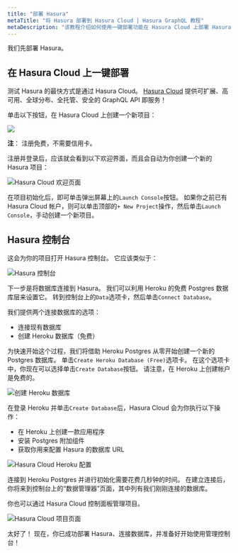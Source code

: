 ```yaml
---
title: "部署 Hasura"
metaTitle: "将 Hasura 部署到 Hasura Cloud | Hasura GraphQL 教程"
metaDescription: "该教程介绍如何使用一键部署功能在 Hasura Cloud 上部署 Hasura GraphQL 引擎并访问 Hasura 控制台"
---
```


我们先部署 Hasura。

## 在 Hasura Cloud 上一键部署

测试 Hasura 的最快方式是通过 Hasura Cloud。 [Hasura Cloud](https://hasura.io/cloud/) 提供可扩展、高可用、全球分布、全托管、安全的 GraphQL API 即服务！

单击以下按钮，在 Hasura Cloud 上创建一个新项目：

<a href="https://cloud.hasura.io/?pg=learn-hasura-backend&plcmt=body&tech=default" target="_blank"><img src="https://graphql-engine-cdn.hasura.io/assets/main-site/deploy-hasura-cloud.png" /></a>

**注**： 注册免费，不需要信用卡。

注册并登录后，应该就会看到以下欢迎界面，而且会自动为你创建一个新的 Hasura 项目：

![Hasura Cloud 欢迎页面](https://graphql-engine-cdn.hasura.io/learn-hasura/assets/graphql-hasura/hasura-cloud-welcome.png)

在项目初始化后，即可单击弹出屏幕上的`Launch Console`按钮。 如果你之前已有 Hasura Cloud 帐户，则可以单击顶部的`+ New Project`操作，然后单击`Launch Console`，手动创建一个新项目。

## Hasura 控制台

这会为你的项目打开 Hasura 控制台。 它应该类似于：

![Hasura 控制台](https://graphql-engine-cdn.hasura.io/learn-hasura/assets/graphql-hasura/hasura-console.png)

下一步是将数据库连接到 Hasura。 我们可以利用 Heroku 的免费 Postgres 数据库层来设置它。 转到控制台上的`Data`选项卡，然后单击`Connect Database`。

我们提供两个连接数据库的选项：

- 连接现有数据库
- 创建 Heroku 数据库（免费）

为快速开始这个过程，我们将借助 Heroku Postgres 从零开始创建一个新的 Postgres 数据库。 单击`Create Heroku Database (Free)`选项卡。 在这个选项卡中，你现在可以选择单击`Create Database`按钮。 请注意，在 Heroku 上创建帐户是免费的。

![创建 Heroku 数据库](https://graphql-engine-cdn.hasura.io/learn-hasura/assets/graphql-hasura/create-heroku-database.png)

在登录 Heroku 并单击`Create Database`后，Hasura Cloud 会为你执行以下操作：

- 在 Heroku 上创建一款应用程序
- 安装 Postgres 附加组件
- 获取你用来配置 Hasura 的数据库 URL

![Hasura Cloud Heroku 配置](https://graphql-engine-cdn.hasura.io/learn-hasura/assets/graphql-hasura/hasura-cloud-heroku-setup.png)

连接到 Heroku Postgres 并进行初始化需要花费几秒钟的时间。 在建立连接后，你将来到控制台上的“数据管理器”页面，其中列有我们刚刚连接的数据库。

你也可以通过 Hasura Cloud 控制面板管理项目。

![Hasura Cloud 项目页面](https://graphql-engine-cdn.hasura.io/learn-hasura/assets/graphql-hasura/hasura-cloud-project-page.png)

太好了！ 现在，你已成功部署 Hasura、连接数据库，并准备好开始使用管理控制台！
